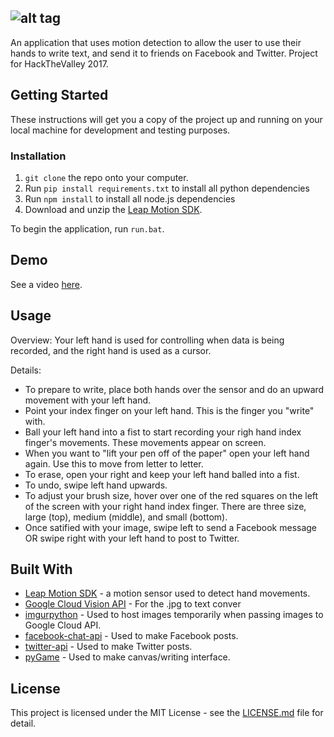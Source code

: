## ![alt tag](https://s28.postimg.org/mjrge9wf1/Logomakr_4u33_PB.png/)

An application that uses motion detection to allow the user to use their hands to write text, and send it to friends on Facebook and Twitter. Project for HackTheValley 2017.

## Getting Started

These instructions will get you a copy of the project up and running on your local machine for development and testing purposes.


### Installation

1. `git clone` the repo onto your computer.
2. Run `pip install requirements.txt` to install all python dependencies
3. Run `npm install` to install all node.js dependencies
4. Download and unzip the [Leap Motion SDK](https://developer.leapmotion.com/get-started/).

To begin the application, run `run.bat`.

## Demo

See a video [here](https://www.youtube.com/watch?v=1UKUhG-x6Zc).

## Usage

Overview: Your left hand is used for controlling when data is being recorded, and the right hand is used as a cursor.

Details:
* To prepare to write, place both hands over the sensor and do an upward movement with your left hand.
* Point your index finger on your left hand. This is the finger you "write" with.
* Ball your left hand into a fist to start recording your righ hand index finger's movements. These movements appear on screen.
* When you want to "lift your pen off of the paper" open your left hand again. Use this to move from letter to letter.
* To erase, open your right and keep your left hand balled into a fist.
* To undo, swipe left hand upwards.
* To adjust your brush size, hover over one of the red squares on the left of the screen with your right hand index finger. There are three size, large (top), medium (middle), and small (bottom).
* Once satified with your image, swipe left to send a Facebook message OR swipe right with your left hand to post to Twitter.

## Built With

* [Leap Motion SDK](https://developer.leapmotion.com/get-started/) - a motion sensor used to detect hand movements.
* [Google Cloud Vision API](https://cloud.google.com/vision/docs/) - For the .jpg to text conver
* [imgurpython](https://github.com/Imgur/imgurpython) - Used to host images temporarily when passing images to Google Cloud API.
* [facebook-chat-api](https://github.com/Schmavery/facebook-chat-api) - Used to make Facebook posts.
* [twitter-api](https://github.com/geduldig/TwitterAPI) - Used to make Twitter posts.
* [pyGame](http://www.pygame.org/lofi.html) - Used to make canvas/writing interface.


## License

This project is licensed under the MIT License - see the [LICENSE.md](LICENSE.md) file for detail.

